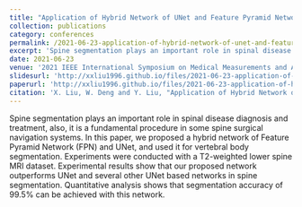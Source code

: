 ```yaml
---
title: "Application of Hybrid Network of UNet and Feature Pyramid Network in Spine Segmentation"
collection: publications
category: conferences
permalink: /2021-06-23-application-of-hybrid-network-of-unet-and-feature-pyramid-network-in-spine-segmentation
excerpt: 'Spine segmentation plays an important role in spinal disease diagnosis and treatment, also, it is a fundamental procedure in some spine surgical navigation systems. In this paper, we proposed a hybrid network of Feature Pyramid Network (FPN) and UNet, and used it for vertebral body segmentation. Experiments were conducted with a T2-weighted lower spine MRI dataset. Experimental results show that our proposed network outperforms UNet and several other UNet based networks in spine segmentation. Quantitative analysis shows that segmentation accuracy of 99.5% can be achieved with this network. '
date: 2021-06-23
venue: '2021 IEEE International Symposium on Medical Measurements and Applications (MeMeA)'
slidesurl: 'http://xxliu1996.github.io/files/2021-06-23-application-of-hybrid-network-of-unet-and-feature-pyramid-network-in-spine-segmentation-pre.pdf'
paperurl: 'http://xxliu1996.github.io/files/2021-06-23-application-of-hybrid-network-of-unet-and-feature-pyramid-network-in-spine-segmentation.pdf'
citation: 'X. Liu, W. Deng and Y. Liu, "Application of Hybrid Network of UNet and Feature Pyramid Network in Spine Segmentation," 2021 IEEE International Symposium on Medical Measurements and Applications (MeMeA), Lausanne, Switzerland, 2021, pp. 1-6, doi: 10.1109/MeMeA52024.2021.9478765.'
---
```


Spine segmentation plays an important role in spinal disease diagnosis and treatment, also, it is a fundamental procedure in some spine surgical navigation systems. In this paper, we proposed a hybrid network of Feature Pyramid Network (FPN) and UNet, and used it for vertebral body segmentation. Experiments were conducted with a T2-weighted lower spine MRI dataset. Experimental results show that our proposed network outperforms UNet and several other UNet based networks in spine segmentation. Quantitative analysis shows that segmentation accuracy of 99.5% can be achieved with this network.  
